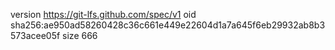 version https://git-lfs.github.com/spec/v1
oid sha256:ae950ad58260428c36c661e449e22604d1a7a645f6eb29932ab8b3573acee05f
size 666
